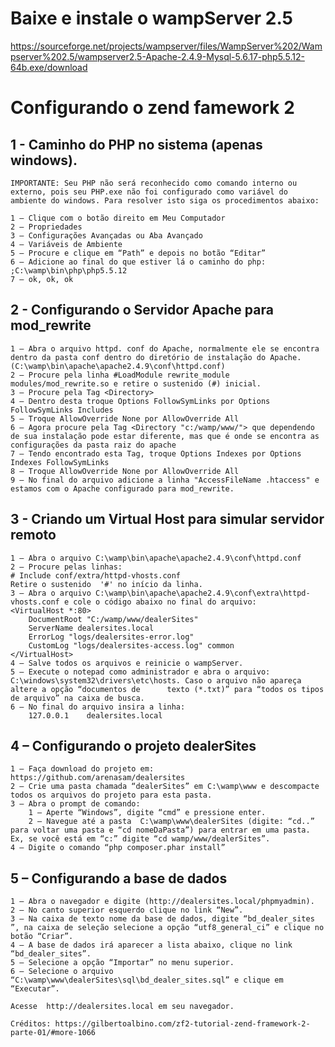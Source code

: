 <h1>Baixe e instale o wampServer 2.5</h1>


https://sourceforge.net/projects/wampserver/files/WampServer%202/Wampserver%202.5/wampserver2.5-Apache-2.4.9-Mysql-5.6.17-php5.5.12-64b.exe/download


<h1>Configurando o zend famework 2</h1>
	<h2>1 - Caminho do PHP no sistema (apenas windows).</h2>	
	
	IMPORTANTE: Seu PHP não será reconhecido como comando interno ou externo, pois seu PHP.exe não foi configurado como variável do ambiente do windows. Para resolver isto siga os procedimentos abaixo:
	
	1 – Clique com o botão direito em Meu Computador
	2 – Propriedades
	3 – Configurações Avançadas ou Aba Avançado
	4 – Variáveis de Ambiente
	5 – Procure e clique em “Path” e depois no botão “Editar”
	6 – Adicione ao final do que estiver lá o caminho do php: ;C:\wamp\bin\php\php5.5.12
	7 – ok, ok, ok

<h2>2 - Configurando o Servidor Apache para mod_rewrite</h2>
	
	1 – Abra o arquivo httpd. conf do Apache, normalmente ele se encontra dentro da pasta conf dentro do diretório de instalação do Apache. (C:\wamp\bin\apache\apache2.4.9\conf\httpd.conf)
	2 – Procure pela linha #LoadModule rewrite_module modules/mod_rewrite.so e retire o sustenido (#) inicial.
	3 – Procure pela Tag <Directory>
	4 – Dentro desta troque Options FollowSymLinks por Options FollowSymLinks Includes
	5 – Troque AllowOverride None por AllowOverride All
	6 – Agora procure pela Tag <Directory "c:/wamp/www/"> que dependendo de sua instalação pode estar diferente, mas que é onde se encontra as configurações da pasta raiz do apache
	7 – Tendo encontrado esta Tag, troque Options Indexes por Options Indexes FollowSymLinks
	8 – Troque AllowOverride None por AllowOverride All
	9 – No final do arquivo adicione a linha "AccessFileName .htaccess" e estamos com o Apache configurado para mod_rewrite.


<h2>3 - Criando um Virtual Host para simular servidor remoto</h2>
	
	1 – Abra o arquivo C:\wamp\bin\apache\apache2.4.9\conf\httpd.conf
	2 – Procure pelas linhas: 
	# Include conf/extra/httpd-vhosts.conf
	Retire o sustenido  '#' no início da linha.
	3 – Abra o arquivo C:\wamp\bin\apache\apache2.4.9\conf\extra\httpd-vhosts.conf e cole o código abaixo no final do arquivo: 
	<VirtualHost *:80>
	    DocumentRoot "C:/wamp/www/dealerSites"
	    ServerName dealersites.local
	    ErrorLog "logs/dealersites-error.log"
	    CustomLog "logs/dealersites-access.log" common
	</VirtualHost>
	4 – Salve todos os arquivos e reinicie o wampServer.
	5 – Execute o notepad como administrador e abra o arquivo: C:\windows\system32\drivers\etc\hosts. Caso o arquivo não apareça altere a opção “documentos de 		texto (*.txt)” para “todos os tipos de arquivo” na caixa de busca. 
	6 – No final do arquivo insira a linha: 
		127.0.0.1    dealersites.local
	
<h2>4 – Configurando o projeto dealerSites</h2>
	
	1 – Faça download do projeto em:
	https://github.com/arenasam/dealersites
	2 – Crie uma pasta chamada “dealerSites” em C:\wamp\www e descompacte todos os arquivos do projeto para esta pasta.
	3 – Abra o prompt de comando:
		1 – Aperte “Windows”, digite “cmd” e pressione enter.
		2 – Navegue até a pasta  C:\wamp\www\dealerSites (digite: “cd..” para voltar uma pasta e “cd nomeDaPasta”) para entrar em uma pasta. Ex, se você está em “c:” digite “cd wamp/www/dealerSites”.
	4 – Digite o comando “php composer.phar install”

<h2>5 – Configurando a base de dados</h2>

	1 – Abra o navegador e digite (http://dealersites.local/phpmyadmin).	
	2 – No canto superior esquerdo clique no link “New”.
	3 – Na caixa de texto nome da base de dados, digite “bd_dealer_sites ”, na caixa de seleção selecione a opção “utf8_general_ci” e clique no botão “Criar”.
	4 – A base de dados irá aparecer a lista abaixo, clique no link “bd_dealer_sites”.
	5 – Selecione a opção “Importar” no menu superior.
	6 – Selecione o arquivo “C:\wamp\www\dealerSites\sql\bd_dealer_sites.sql” e clique em “Executar”.

	Acesse  http://dealersites.local em seu navegador.

	Créditos: https://gilbertoalbino.com/zf2-tutorial-zend-framework-2-parte-01/#more-1066
